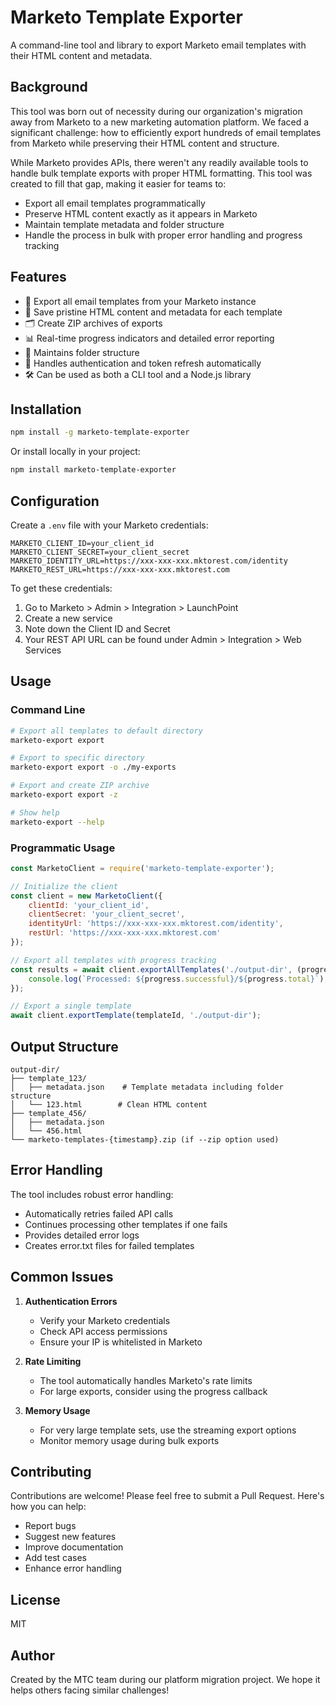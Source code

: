 # Marketo Template Exporter

A command-line tool and library to export Marketo email templates with their HTML content and metadata.

## Background

This tool was born out of necessity during our organization's migration away from Marketo to a new marketing automation platform. We faced a significant challenge: how to efficiently export hundreds of email templates from Marketo while preserving their HTML content and structure.

While Marketo provides APIs, there weren't any readily available tools to handle bulk template exports with proper HTML formatting. This tool was created to fill that gap, making it easier for teams to:
- Export all email templates programmatically
- Preserve HTML content exactly as it appears in Marketo
- Maintain template metadata and folder structure
- Handle the process in bulk with proper error handling and progress tracking

## Features

- 🚀 Export all email templates from your Marketo instance
- 📄 Save pristine HTML content and metadata for each template
- 🗂️ Create ZIP archives of exports
- 📊 Real-time progress indicators and detailed error reporting
- 📁 Maintains folder structure
- 🔄 Handles authentication and token refresh automatically
- 🛠️ Can be used as both a CLI tool and a Node.js library

## Installation

```bash
npm install -g marketo-template-exporter
```

Or install locally in your project:

```bash
npm install marketo-template-exporter
```

## Configuration

Create a `.env` file with your Marketo credentials:

```env
MARKETO_CLIENT_ID=your_client_id
MARKETO_CLIENT_SECRET=your_client_secret
MARKETO_IDENTITY_URL=https://xxx-xxx-xxx.mktorest.com/identity
MARKETO_REST_URL=https://xxx-xxx-xxx.mktorest.com
```

To get these credentials:
1. Go to Marketo > Admin > Integration > LaunchPoint
2. Create a new service
3. Note down the Client ID and Secret
4. Your REST API URL can be found under Admin > Integration > Web Services

## Usage

### Command Line

```bash
# Export all templates to default directory
marketo-export export

# Export to specific directory
marketo-export export -o ./my-exports

# Export and create ZIP archive
marketo-export export -z

# Show help
marketo-export --help
```

### Programmatic Usage

```javascript
const MarketoClient = require('marketo-template-exporter');

// Initialize the client
const client = new MarketoClient({
    clientId: 'your_client_id',
    clientSecret: 'your_client_secret',
    identityUrl: 'https://xxx-xxx-xxx.mktorest.com/identity',
    restUrl: 'https://xxx-xxx-xxx.mktorest.com'
});

// Export all templates with progress tracking
const results = await client.exportAllTemplates('./output-dir', (progress) => {
    console.log(`Processed: ${progress.successful}/${progress.total}`);
});

// Export a single template
await client.exportTemplate(templateId, './output-dir');
```

## Output Structure

```
output-dir/
├── template_123/
│   ├── metadata.json    # Template metadata including folder structure
│   └── 123.html        # Clean HTML content
├── template_456/
│   ├── metadata.json
│   └── 456.html
└── marketo-templates-{timestamp}.zip (if --zip option used)
```

## Error Handling

The tool includes robust error handling:
- Automatically retries failed API calls
- Continues processing other templates if one fails
- Provides detailed error logs
- Creates error.txt files for failed templates

## Common Issues

1. **Authentication Errors**
   - Verify your Marketo credentials
   - Check API access permissions
   - Ensure your IP is whitelisted in Marketo

2. **Rate Limiting**
   - The tool automatically handles Marketo's rate limits
   - For large exports, consider using the progress callback

3. **Memory Usage**
   - For very large template sets, use the streaming export options
   - Monitor memory usage during bulk exports

## Contributing

Contributions are welcome! Please feel free to submit a Pull Request. Here's how you can help:

- Report bugs
- Suggest new features
- Improve documentation
- Add test cases
- Enhance error handling

## License

MIT

## Author

Created by the MTC team during our platform migration project. We hope it helps others facing similar challenges! 